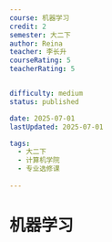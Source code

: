 ```yaml
---
course: 机器学习
credit: 2
semester: 大二下
author: Reina
teacher: 李长升
courseRating: 5
teacherRating: 5


difficulty: medium
status: published

date: 2025-07-01
lastUpdated: 2025-07-01

tags: 
  - 大二下
  - 计算机学院
  - 专业选修课
  
---
```


# 机器学习






